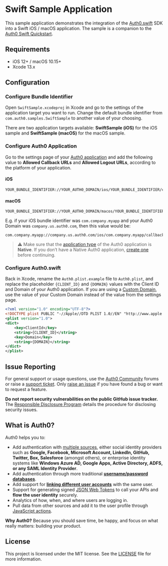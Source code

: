 # Swift Sample Application

This sample application demonstrates the integration of the [Auth0.swift](https://github.com/auth0/Auth0.swift/tree/beta) SDK into a Swift iOS / macOS application. The sample is a companion to the [Auth0 Swift Quickstart](https://auth0.com/docs/quickstart/native/ios-swift/00-login).

## Requirements

- iOS 12+ / macOS 10.15+
- Xcode 13.x

## Configuration

### Configure Bundle Identifier

Open `SwiftSample.xcodeproj` in Xcode and go to the settings of the application target you want to run. Change the default bundle identifier from `com.auth0.samples.SwiftSample` to another value of your choosing.

There are two application targets available: **SwiftSample (iOS)** for the iOS sample and **SwiftSample (macOS)** for the macOS sample. 

### Configure Auth0 Application

Go to the settings page of your [Auth0 application](https://manage.auth0.com/#/applications/) and add the following value to **Allowed Callback URLs** and **Allowed Logout URLs**, according to the platform of your application.

#### iOS

```text
YOUR_BUNDLE_IDENTIFIER://YOUR_AUTH0_DOMAIN/ios/YOUR_BUNDLE_IDENTIFIER/callback
```

#### macOS

```text
YOUR_BUNDLE_IDENTIFIER://YOUR_AUTH0_DOMAIN/macos/YOUR_BUNDLE_IDENTIFIER/callback
```

E.g. if your iOS bundle identifier was `com.company.myapp` and your Auth0 Domain was `company.us.auth0.com`, then this value would be:

```text
com.company.myapp://company.us.auth0.com/ios/com.company.myapp/callback
```

> ⚠️ Make sure that the [application type](https://auth0.com/docs/configure/applications) of the Auth0 application is **Native**. If you don’t have a Native Auth0 application, [create one](https://auth0.com/docs/get-started/create-apps/native-apps) before continuing.

### Configure Auth0.swift

Back in Xcode, rename the `Auth0.plist.example` file to `Auth0.plist`, and replace the placeholder `{CLIENT_ID}` and `{DOMAIN}` values with the Client ID and Domain of your Auth0 application. If you are using a [Custom Domain](https://auth0.com/docs/brand-and-customize/custom-domains), use the value of your Custom Domain instead of the value from the settings page.

```xml
<?xml version="1.0" encoding="UTF-8"?>
<!DOCTYPE plist PUBLIC "-//Apple//DTD PLIST 1.0//EN" "http://www.apple.com/DTDs/PropertyList-1.0.dtd">
<plist version="1.0">
<dict>
    <key>ClientId</key>
    <string>{CLIENT_ID}</string>
    <key>Domain</key>
    <string>{DOMAIN}</string>
</dict>
</plist>
```

## Issue Reporting

For general support or usage questions, use the [Auth0 Community](https://community.auth0.com/tags/c/sdks/5/swift) forums or raise a [support ticket](https://support.auth0.com/). Only [raise an issue](https://github.com/auth0-samples/auth0-ios-swift-sample/issues) if you have found a bug or want to request a feature.

**Do not report security vulnerabilities on the public GitHub issue tracker.** The [Responsible Disclosure Program](https://auth0.com/responsible-disclosure-policy) details the procedure for disclosing security issues.

## What is Auth0?

Auth0 helps you to:

* Add authentication with [multiple sources](https://auth0.com/docs/connections), either social identity providers such as **Google, Facebook, Microsoft Account, LinkedIn, GitHub, Twitter, Box, Salesforce** (amongst others), or enterprise identity systems like **Windows Azure AD, Google Apps, Active Directory, ADFS, or any SAML Identity Provider**.
* Add authentication through more traditional **[username/password databases](https://auth0.com/docs/connections/database/custom-db)**.
* Add support for **[linking different user accounts](https://auth0.com/docs/users/user-account-linking)** with the same user.
* Support for generating signed [JSON Web Tokens](https://auth0.com/docs/security/tokens/json-web-tokens) to call your APIs and **flow the user identity** securely.
* Analytics of how, when, and where users are logging in.
* Pull data from other sources and add it to the user profile through [JavaScript actions](https://auth0.com/docs/actions).

**Why Auth0?** Because you should save time, be happy, and focus on what really matters: building your product.

## License

This project is licensed under the MIT license. See the [LICENSE](../LICENSE) file for more information.
